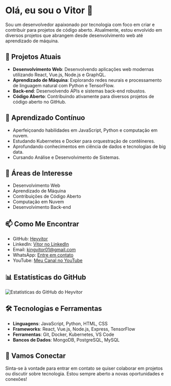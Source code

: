 # Olá, eu sou o Vitor 👋

Sou um desenvolvedor apaixonado por tecnologia com foco em criar e contribuir para projetos de código aberto. Atualmente, estou envolvido em diversos projetos que abrangem desde desenvolvimento web até aprendizado de máquina.

## 🔭 Projetos Atuais
- **Desenvolvimento Web**: Desenvolvendo aplicações web modernas utilizando React, Vue.js, Node.js e GraphQL.
- **Aprendizado de Máquina**: Explorando redes neurais e processamento de linguagem natural com Python e TensorFlow.
- **Back-end**: Desenvolvendo APIs e sistemas back-end robustos.
- **Código Aberto**: Contribuindo ativamente para diversos projetos de código aberto no GitHub.

## 🌱 Aprendizado Contínuo
- Aperfeiçoando habilidades em JavaScript, Python e computação em nuvem.
- Estudando Kubernetes e Docker para orquestração de contêineres.
- Aprofundando conhecimentos em ciência de dados e tecnologias de big data.
- Cursando Análise e Desenvolvimento de Sistemas.

## 💬 Áreas de Interesse
- Desenvolvimento Web
- Aprendizado de Máquina
- Contribuições de Código Aberto
- Computação em Nuvem
- Desenvolvimento Back-end

## 📫 Como Me Encontrar
- GitHub: [Heyvitor](https://github.com/Heyvitor)
- LinkedIn: [Vitor no LinkedIn](https://www.linkedin.com/in/jo%C3%A3o-vitor-araujo-8941352a2/)
- Email: kingvitor01@gmail.com
- WhatsApp: [Entre em contato](https://wa.me/55021986748720)
- YouTube: [Meu Canal no YouTube](https://www.youtube.com/@euvitoraraujo)

## 📊 Estatísticas do GitHub
![Estatísticas do GitHub do Heyvitor](https://github-readme-stats.vercel.app/api?username=Heyvitor&show_icons=true&theme=radical)

## 🛠️ Tecnologias e Ferramentas
- **Linguagens**: JavaScript, Python, HTML, CSS
- **Frameworks**: React, Vue.js, Node.js, Express, TensorFlow
- **Ferramentas**: Git, Docker, Kubernetes, VS Code
- **Bancos de Dados**: MongoDB, PostgreSQL, MySQL

## 🤝 Vamos Conectar
Sinta-se à vontade para entrar em contato se quiser colaborar em projetos ou discutir sobre tecnologia. Estou sempre aberto a novas oportunidades e conexões!
